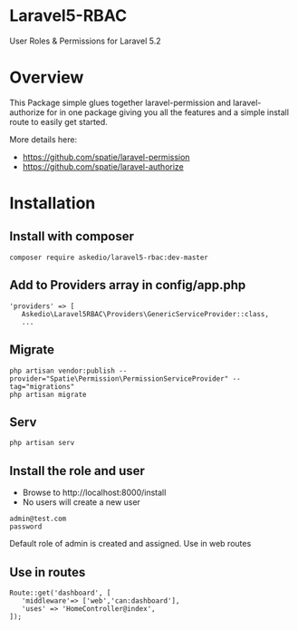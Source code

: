 # Laravel5-RBAC
User Roles &amp; Permissions for Laravel 5.2


# Overview
This Package simple glues together laravel-permission and laravel-authorize for in one package giving you all the features and a simple install route to easily get started.

More details here:
* https://github.com/spatie/laravel-permission
* https://github.com/spatie/laravel-authorize


# Installation
## Install with composer
~~~
composer require askedio/laravel5-rbac:dev-master
~~~

## Add to Providers array in config/app.php
~~~
'providers' => [
   Askedio\Laravel5RBAC\Providers\GenericServiceProvider::class,
   ...
~~~

## Migrate
~~~
php artisan vendor:publish --provider="Spatie\Permission\PermissionServiceProvider" --tag="migrations"
php artisan migrate 
~~~


## Serv
~~~ 
php artisan serv
~~~


## Install the role and user
* Browse to http://localhost:8000/install
* No users will create a new user
~~~
admin@test.com
password
~~~

Default role of admin is created and assigned. Use in web routes

## Use in routes
~~~
Route::get('dashboard', [
   'middleware'=> ['web','can:dashboard'],
   'uses' => 'HomeController@index',
]);
~~~



